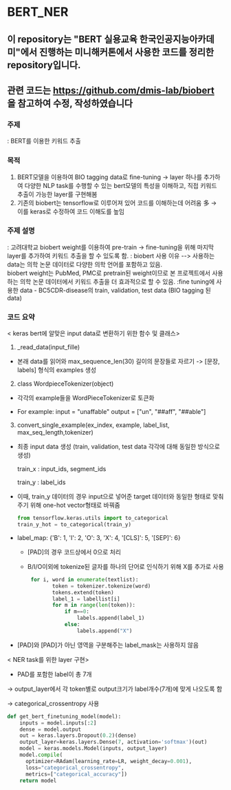 # BERT_NER

## 이 repository는 "BERT 실용교육 한국인공지능아카데미"에서 진행하는 미니해커톤에서 사용한 코드를 정리한 repository입니다.
## 관련 코드는 https://github.com/dmis-lab/biobert 을 참고하여 수정, 작성하였습니다

### 주제

: BERT를 이용한 키워드 추출



### 목적

1) BERT모델을 이용하여 BIO tagging data로 fine-tuning 
	→ layer 하나를 추가하여 다양한 NLP task를 수행할 수 있는 bert모델의 특성을 이해하고,
	직접 키워드 추출이 가능한 layer를 구현해봄
2) 기존의 biobert는 tensorflow로 이루어져 있어 코드를 이해하는데 어려움 多 
    → 이를 keras로 수정하여 코드 이해도를 높임



### 주제 설명

: 고려대학교 biobert weight를 이용하여 pre-train -> fine-tuning을 위해 마지막 layer를 추가하여 키워드 추출을 할 수 있도록 함.
: biobert 사용 이유
  --> 사용하는 data는 의학 논문 데이터로 다양한 의학 언어를 포함하고 있음.  
      biobert weight는 PubMed, PMC로 pretrain된 weight이므로 본 프로젝트에서 사용하는 의학 	  논문 데이터에서 키워드 추출을 더 효과적으로 할 수 있음.
:fine tuning에 사용한 data - BC5CDR-disease의 train, validation, test data
							(BIO tagging 된 data)



### 코드 요약 

< keras bert에 알맞은 input data로 변환하기 위한 함수 및 클래스>

1.  _read_data(input_fille)

   - 본래 data를 읽어와 max_sequence_len(30) 길이의 문장들로 자르기 
     -> [문장, labels] 형식의 examples 생성

2.  class WordpieceTokenizer(object)

   - 각각의 example들을 WordPieceTokenizer로 토큰화

   - For example:
           input = "unaffable"
           output = ["un", "##aff", "##able"]

3.  convert_single_example(ex_index, example, label_list, max_seq_length,tokenizer)

   - 최종 input data 생성 (train, validation, test data 각각에 대해 동일한 방식으로 생성)

     train_x : input_ids, segment_ids 

     train_y :  label_ids

   - 이때, train_y 데이터의 경우 input으로 넣어준 target 데이터와 동일한 형태로 맞춰주기 위해 one-hot vector형태로 바꿔줌

     ```python
     from tensorflow.keras.utils import to_categorical
     train_y_hot = to_categorical(train_y)
     ```

   - label_map:  {'B': 1, 'I': 2, 'O': 3, 'X': 4, '[CLS]': 5, '[SEP]': 6}

     - [PAD]의 경우 코드상에서 0으로 처리

     - B/I/O이외에 tokenize된 글자를 하나의 단어로 인식하기 위해 X를 추가로 사용

       ```python
        for i, word in enumerate(textlist):
               token = tokenizer.tokenize(word) 
               tokens.extend(token)
               label_1 = labellist[i]
               for m in range(len(token)):
                   if m==0:
                       labels.append(label_1)
                   else:
                       labels.append("X")
       ```

   - [PAD]와 [PAD]가 아닌 영역을 구분해주는 label_mask는 사용하지 않음

     

< NER task를 위한 layer 구현>

-  PAD를 포함한 label이 총 7개

  -> output_layer에서 각 token별로 output크기가 label개수(7개)에 맞게 나오도록 함

  -> categorical_crossentropy 사용

```python
def get_bert_finetuning_model(model):
    inputs = model.inputs[:2] 
    dense = model.output
    out = keras.layers.Dropout(0.2)(dense)
    output_layer=keras.layers.Dense(7, activation='softmax')(out)
    model = keras.models.Model(inputs, output_layer)
    model.compile(       
      optimizer=RAdam(learning_rate=LR, weight_decay=0.001),
      loss="categorical_crossentropy",
      metrics=["categorical_accuracy"])
    return model 
```

​          




